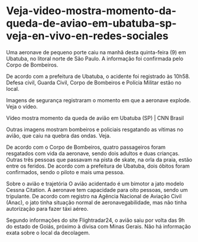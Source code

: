 # Veja-video-mostra-momento-da-queda-de-aviao-em-ubatuba-sp-veja-en-vivo-en-redes-sociales

Uma aeronave de pequeno porte caiu na manhã desta quinta-feira (9) em Ubatuba, no litoral norte de São Paulo. A informação foi confirmada pelo Corpo de Bombeiros.

De acordo com a prefeitura de Ubatuba, o acidente foi registrado às 10h58. Defesa civil, Guarda Civil, Corpo de Bombeiros e Polícia Militar estão no local.

Imagens de segurança registraram o momento em que a aeronave explode. Veja o vídeo.

Vídeo mostra momento da queda de avião em Ubatuba (SP) | CNN Brasil

Outras imagens mostram bombeiros e policiais resgatando as vítimas no avião, que caiu na quebra das ondas. Veja.

De acordo com o Corpo de Bombeiros, quatro passageiros foram resgatados com vida da aeronave, sendo dois adultos e duas crianças. Outras três pessoas que passavam na pista de skate, na orla da praia, estão entre os feridos. De acordo com a prefeitura de Ubatuba, dois óbitos foram confirmados, sendo o piloto e mais uma pessoa.

Sobre o avião e trajetória
O avião acidentado é um bimotor a jato modelo Cessna Citation. A aeronave tem capacidade para oito pessoas, sendo um tripulante. De acordo com registro na Agência Nacional de Aviação Civil (Anac), o jato tinha situação normal de aeronavegabilidade, mas não tinha autorização para fazer táxi aéreo.

Segundo informações do site Flightradar24, o avião saiu por volta das 9h do estado de Goiás, próximo à divisa com Minas Gerais. Não há informação exata sobre o local da decolagem.
